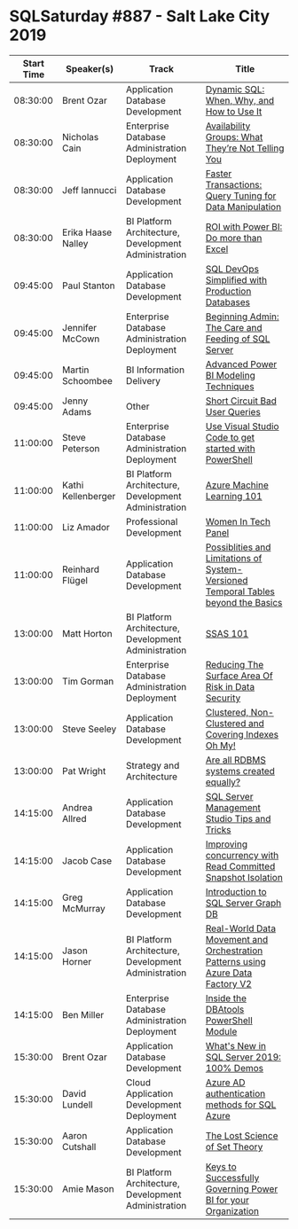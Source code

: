 # SQLSaturday #887 - Salt Lake City 2019
Start Time|Speaker(s)|Track|Title
---|---|---|---
08:30:00|Brent Ozar|Application  Database Development|[Dynamic SQL: When, Why, and How to Use It](92069.md)
08:30:00|Nicholas Cain|Enterprise Database Administration  Deployment|[Availability Groups: What They’re Not Telling You](93394.md)
08:30:00|Jeff Iannucci|Application  Database Development|[Faster Transactions: Query Tuning for Data Manipulation](94261.md)
08:30:00|Erika Haase Nalley|BI Platform Architecture, Development  Administration|[ROI with Power BI: Do more than Excel](94927.md)
09:45:00|Paul Stanton|Application  Database Development|[SQL DevOps Simplified with Production Databases](91918.md)
09:45:00|Jennifer McCown|Enterprise Database Administration  Deployment|[Beginning Admin: The Care and Feeding of SQL Server](92634.md)
09:45:00|Martin Schoombee|BI Information Delivery|[Advanced Power BI Modeling Techniques](93922.md)
09:45:00|Jenny Adams|Other|[Short Circuit Bad User Queries](93995.md)
11:00:00|Steve Peterson|Enterprise Database Administration  Deployment|[Use Visual Studio Code to get started with PowerShell](92268.md)
11:00:00|Kathi Kellenberger|BI Platform Architecture, Development  Administration|[Azure Machine Learning 101](93504.md)
11:00:00|Liz Amador|Professional Development|[Women In Tech Panel](94375.md)
11:00:00|Reinhard Flügel|Application  Database Development|[Possiblities and Limitations of System-Versioned Temporal Tables beyond the Basics](94732.md)
13:00:00|Matt Horton|BI Platform Architecture, Development  Administration|[SSAS 101](92297.md)
13:00:00|Tim Gorman|Enterprise Database Administration  Deployment|[Reducing The Surface Area Of Risk in Data Security](93869.md)
13:00:00|Steve Seeley|Application  Database Development|[Clustered, Non-Clustered and Covering Indexes Oh My!](94040.md)
13:00:00|Pat Wright|Strategy and Architecture|[Are all RDBMS systems created equally?](94920.md)
14:15:00|Andrea Allred|Application  Database Development|[SQL Server Management Studio Tips and Tricks](93905.md)
14:15:00|Jacob Case|Application  Database Development|[Improving concurrency with Read Committed Snapshot Isolation](94097.md)
14:15:00|Greg McMurray|Application  Database Development|[Introduction to SQL Server Graph DB](94102.md)
14:15:00|Jason Horner|BI Platform Architecture, Development  Administration|[Real-World Data Movement and Orchestration Patterns using Azure Data Factory V2](94230.md)
14:15:00|Ben Miller|Enterprise Database Administration  Deployment|[Inside the DBAtools PowerShell Module](94906.md)
15:30:00|Brent Ozar|Application  Database Development|[What's New in SQL Server 2019: 100% Demos](92067.md)
15:30:00|David Lundell|Cloud Application Development  Deployment|[Azure AD authentication methods for SQL Azure](92121.md)
15:30:00|Aaron Cutshall|Application  Database Development|[The Lost Science of Set Theory](93906.md)
15:30:00|Amie Mason|BI Platform Architecture, Development  Administration|[Keys to Successfully Governing Power BI for your Organization](96337.md)
